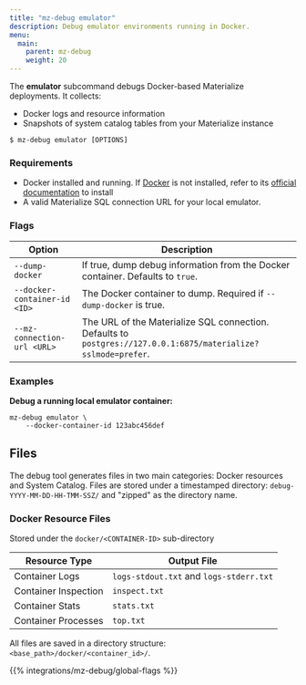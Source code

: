```yaml
---
title: "mz-debug emulator"
description: Debug emulator environments running in Docker.
menu:
  main:
    parent: mz-debug
    weight: 20
---
```


The **emulator** subcommand debugs Docker-based Materialize deployments. It collects:
- Docker logs and resource information
- Snapshots of system catalog tables from your Materialize instance

```console
$ mz-debug emulator [OPTIONS]
```

### Requirements

- Docker installed and running. If [Docker](https://www.docker.com/) is not installed, refer to its
[official documentation](https://docs.docker.com/get-docker/) to install
- A valid Materialize SQL connection URL for your local emulator.

### Flags

| Option                           | Description                                                                                     |
|----------------------------------|-------------------------------------------------------------------------------------------------|
| `--dump-docker`                  | If true, dump debug information from the Docker container. Defaults to `true`.                  |
| `--docker-container-id <ID>`     | The Docker container to dump. Required if `--dump-docker` is true.                             |
| `--mz-connection-url <URL>`      | The URL of the Materialize SQL connection. Defaults to `postgres://127.0.0.1:6875/materialize?sslmode=prefer`. |

### Examples

**Debug a running local emulator container:**
```console
mz-debug emulator \
    --docker-container-id 123abc456def
```

## Files

The debug tool generates files in two main categories: Docker resources and System Catalog. Files are stored under a timestamped directory: `debug-YYYY-MM-DD-HH-TMM-SSZ/` and "zipped" as the directory name.

### Docker Resource Files
Stored under the `docker/<CONTAINER-ID>` sub-directory

| Resource Type | Output File |
|--------------|-------------|
| Container Logs | `logs-stdout.txt` and `logs-stderr.txt` |
| Container Inspection | `inspect.txt` |
| Container Stats | `stats.txt` |
| Container Processes | `top.txt` |

All files are saved in a directory structure: `<base_path>/docker/<container_id>/`.

{{% integrations/mz-debug/global-flags %}}